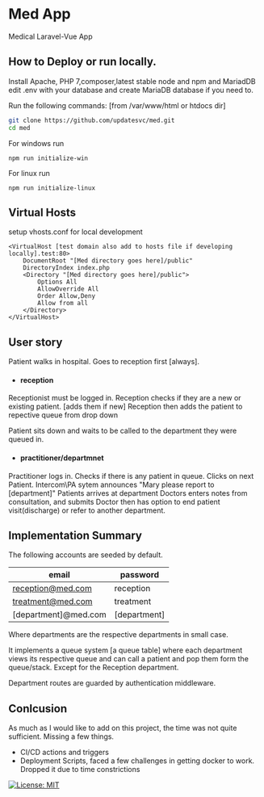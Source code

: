 # Med App
Medical Laravel-Vue App

## How to Deploy or run locally.
Install Apache, PHP 7,composer,latest stable node and npm and MariadDB
edit .env with your database and create MariaDB database if you need to.

Run the following commands: [from /var/www/html or htdocs dir]


```sh
git clone https://github.com/updatesvc/med.git
cd med
```
For windows run
```
npm run initialize-win
```

For linux run
```
npm run initialize-linux
```
## Virtual Hosts
setup vhosts.conf for local development
```
<VirtualHost [test domain also add to hosts file if developing locally].test:80>
    DocumentRoot "[Med directory goes here]/public"
    DirectoryIndex index.php      
    <Directory "[Med directory goes here]/public">
        Options All
        AllowOverride All
        Order Allow,Deny
        Allow from all
    </Directory>
</VirtualHost>
```
## User story
Patient walks in hospital.
Goes to reception first [always].
- #### reception
Receptionist must be logged in.
Reception checks if they are a new or existing patient. [adds them if new]
Reception then adds the patient to repective queue from drop down

Patient sits down and waits to be called to the department they were queued in.

- ####  practitioner/departmnet
Practitioner logs in.
Checks if there is any patient in queue. 
Clicks on next Patient.
Intercom\PA sytem announces "Mary please report to [department]" 
Patients arrives at department
Doctors enters notes from consultation, and submits
Doctor then has option to end patient visit(discharge) or refer to another department.

## Implementation Summary

The following accounts are seeded by default.

| email | password |
| ------ | ------ |
| reception@med.com | reception |
| treatment@med.com | treatment|
| [department]@med.com | [department] |

Where departments are the respective departments in small case.

It implements a queue system [a queue table] where each department views its respective queue and can call a patient and pop them form the queue/stack. Except for the Reception department.

Department routes are guarded by authentication middleware.





## Conlcusion
As much as I would like to add on this project, the time was not quite sufficient.
Missing a few things.
- CI/CD actions and triggers
- Deployment Scripts, faced a few challenges in getting docker to work. Dropped it due to time constrictions

[![License: MIT](https://img.shields.io/badge/License-MIT-yellow.svg)](https://opensource.org/licenses/MIT)



